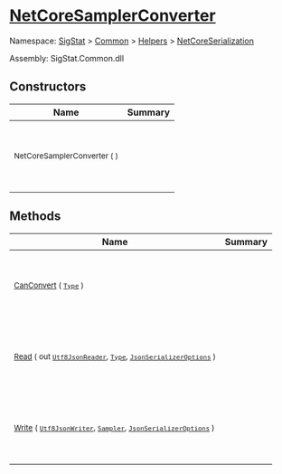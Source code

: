 # [NetCoreSamplerConverter](./NetCoreSamplerConverter.md)

Namespace: [SigStat]() > [Common](./../../README.md) > [Helpers](./../README.md) > [NetCoreSerialization](./README.md)

Assembly: SigStat.Common.dll


## Constructors

| Name | Summary | 
| --- | --- | 
| <p>&nbsp;</p><sub>NetCoreSamplerConverter (  )</sub><p>&nbsp;&nbsp;&nbsp;&nbsp;&nbsp;&nbsp;&nbsp;&nbsp;&nbsp;&nbsp;&nbsp;&nbsp;&nbsp;&nbsp;&nbsp;&nbsp;&nbsp;&nbsp;&nbsp;&nbsp;&nbsp;&nbsp;&nbsp;</p>| <p>&nbsp;</p><sub></sub><p>&nbsp;</p>| <br>


## Methods

| Name | Summary | 
| --- | --- | 
| <p>&nbsp;</p><sub>[CanConvert](./Methods/NetCoreSamplerConverter-100664130.md) ( [`Type`](https://docs.microsoft.com/en-us/dotnet/api/System.Type) )</sub><p>&nbsp;&nbsp;&nbsp;&nbsp;&nbsp;&nbsp;&nbsp;&nbsp;&nbsp;&nbsp;&nbsp;&nbsp;&nbsp;&nbsp;&nbsp;&nbsp;&nbsp;&nbsp;&nbsp;&nbsp;&nbsp;&nbsp;&nbsp;</p>| <p>&nbsp;</p><sub></sub><p>&nbsp;</p>| <br>
| <p>&nbsp;</p><sub>[Read](./Methods/NetCoreSamplerConverter-100664131.md) ( out [`Utf8JsonReader`](https://docs.microsoft.com/en-us/dotnet/api/System.Text.Json.Utf8JsonReader), [`Type`](https://docs.microsoft.com/en-us/dotnet/api/System.Type), [`JsonSerializerOptions`](https://docs.microsoft.com/en-us/dotnet/api/System.Text.Json.JsonSerializerOptions) )</sub><p>&nbsp;&nbsp;&nbsp;&nbsp;&nbsp;&nbsp;&nbsp;&nbsp;&nbsp;&nbsp;&nbsp;&nbsp;&nbsp;&nbsp;&nbsp;&nbsp;&nbsp;&nbsp;&nbsp;&nbsp;&nbsp;&nbsp;&nbsp;</p>| <p>&nbsp;</p><sub></sub><p>&nbsp;</p>| <br>
| <p>&nbsp;</p><sub>[Write](./Methods/NetCoreSamplerConverter-100664132.md) ( [`Utf8JsonWriter`](https://docs.microsoft.com/en-us/dotnet/api/System.Text.Json.Utf8JsonWriter), [`Sampler`](./../../Sampler.md), [`JsonSerializerOptions`](https://docs.microsoft.com/en-us/dotnet/api/System.Text.Json.JsonSerializerOptions) )</sub><p>&nbsp;&nbsp;&nbsp;&nbsp;&nbsp;&nbsp;&nbsp;&nbsp;&nbsp;&nbsp;&nbsp;&nbsp;&nbsp;&nbsp;&nbsp;&nbsp;&nbsp;&nbsp;&nbsp;&nbsp;&nbsp;&nbsp;&nbsp;</p>| <p>&nbsp;</p><sub></sub><p>&nbsp;</p>| <br>


